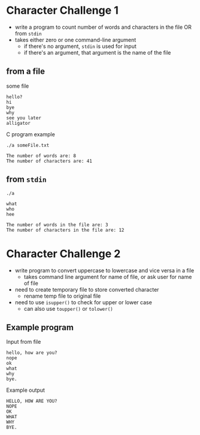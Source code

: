 # Character Challenge 1

- write a program to count number of words and characters in the file OR from `stdin`
- takes either zero or one command-line argument
  - if there's no argument, `stdin` is used for input
  - if there's an argument, that argument is the name of the file

## from a file

some file
```text
hello?
hi
bye
why
see you later
alligator
```

C program example
```text
./a someFile.txt

The number of words are: 8
The number of characters are: 41
```

## from `stdin`

```text
./a

what
who
hee

The number of words in the file are: 3
The number of characters in the file are: 12
```

# Character Challenge 2

- write program to convert uppercase to lowercase and vice versa in a file
  - takes command line argument for name of file, or ask user for name of file
- need to create temporary file to store converted character
  - rename temp file to original file
- need to use `isupper()` to check for upper or lower case
  - can also use `toupper()` or `tolower()`  

## Example program

Input from file
```text
hello, how are you?
nope
ok
what
why
bye.
```

Example output
```text
HELLO, HOW ARE YOU?
NOPE
OK
WHAT
WHY
BYE.
```